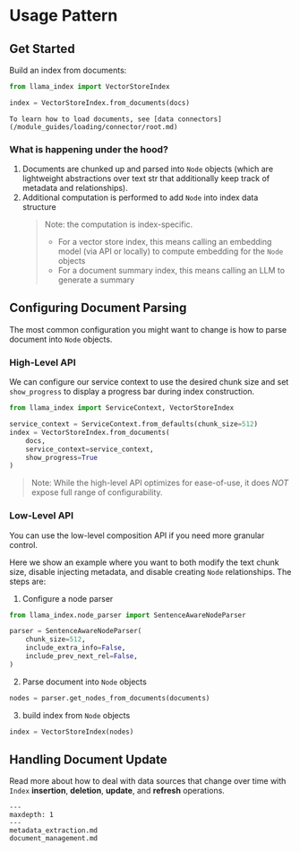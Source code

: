 # Usage Pattern

## Get Started

Build an index from documents:

```python
from llama_index import VectorStoreIndex

index = VectorStoreIndex.from_documents(docs)
```

```{tip}
To learn how to load documents, see [data connectors](/module_guides/loading/connector/root.md)
```

### What is happening under the hood?

1. Documents are chunked up and parsed into `Node` objects (which are lightweight abstractions over text str that additionally keep track of metadata and relationships).
2. Additional computation is performed to add `Node` into index data structure
   > Note: the computation is index-specific.
   >
   > - For a vector store index, this means calling an embedding model (via API or locally) to compute embedding for the `Node` objects
   > - For a document summary index, this means calling an LLM to generate a summary

## Configuring Document Parsing

The most common configuration you might want to change is how to parse document into `Node` objects.

### High-Level API

We can configure our service context to use the desired chunk size and set `show_progress` to display a progress bar during index construction.

```python
from llama_index import ServiceContext, VectorStoreIndex

service_context = ServiceContext.from_defaults(chunk_size=512)
index = VectorStoreIndex.from_documents(
    docs,
    service_context=service_context,
    show_progress=True
)
```

> Note: While the high-level API optimizes for ease-of-use, it does _NOT_ expose full range of configurability.

### Low-Level API

You can use the low-level composition API if you need more granular control.

Here we show an example where you want to both modify the text chunk size, disable injecting metadata, and disable creating `Node` relationships.
The steps are:

1. Configure a node parser

```python
from llama_index.node_parser import SentenceAwareNodeParser

parser = SentenceAwareNodeParser(
    chunk_size=512,
    include_extra_info=False,
    include_prev_next_rel=False,
)
```

2. Parse document into `Node` objects

```python
nodes = parser.get_nodes_from_documents(documents)
```

3. build index from `Node` objects

```python
index = VectorStoreIndex(nodes)
```

## Handling Document Update

Read more about how to deal with data sources that change over time with `Index` **insertion**, **deletion**, **update**, and **refresh** operations.

```{toctree}
---
maxdepth: 1
---
metadata_extraction.md
document_management.md
```
